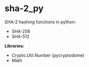 # sha-2_py

SHA-2 hashing functions in python:
- SHA-256
- SHA-512

**Libraries:**
- Crypto.Util.Number (pycryptodome)
- Math
